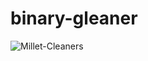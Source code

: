 # binary-gleaner

![Millet-Cleaners](http://www.visual-arts-cork.com/images-modern-era/millet-gleaners-large.jpg)
